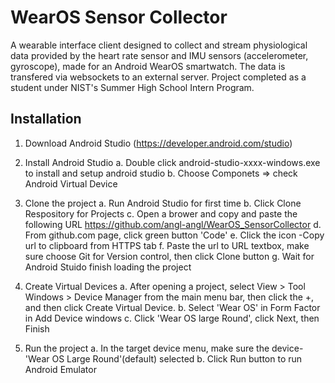 # WearOS Sensor Collector
A wearable interface client designed to collect and stream physiological data provided by the heart rate sensor and IMU sensors (accelerometer, gyroscope), made for an Android WearOS smartwatch. The data is transfered via websockets to an external server. Project completed as a student under NIST's Summer High School Intern Program.

## Installation 
1. Download Android Studio (https://developer.android.com/studio)
2. Install Android Studio
   a. Double click android-studio-xxxx-windows.exe to install and setup android studio
   b. Choose Componets => check Android Virtual Device

3. Clone the project
   a. Run Android Studio for first time
   b. Click Clone Respository for Projects
   c. Open a brower and copy and paste the following URL
      https://github.com/angl-angl/WearOS_SensorCollector
   d. From github.com page, click green button 'Code'
   e. Click the icon -Copy url to clipboard from HTTPS tab
   f. Paste the url to URL textbox, make sure choose Git for Version control, then click Clone button
   g. Wait for Android Stuido finish loading the project
4. Create Virtual Devices
   a. After opening a project, select View > Tool Windows > Device Manager from the main menu bar, then click the +, and then click Create Virtual Device.
   b. Select 'Wear OS' in Form Factor in Add Device windows
   c. Click 'Wear OS large Round', click Next, then Finish
5. Run the project 
   a. In the target device menu, make sure the device-'Wear OS Large Round'(default) selected
   b. Click Run button to run Android Emulator 
